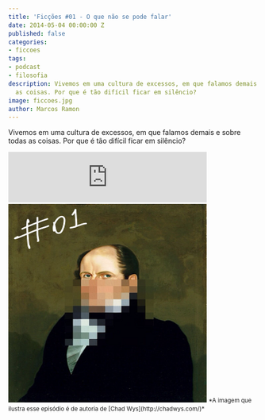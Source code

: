 ```yaml
---
title: 'Ficções #01 - O que não se pode falar'
date: 2014-05-04 00:00:00 Z
published: false
categories:
- ficcoes
tags:
- podcast
- filosofia
description: Vivemos em uma cultura de excessos, em que falamos demais e sobre todas
  as coisas. Por que é tão difícil ficar em silêncio?
image: ficcoes.jpg
author: Marcos Ramon
---
```


Vivemos em uma cultura de excessos, em que falamos demais e sobre todas as coisas. Por que é tão difícil ficar em silêncio?
          
<iframe src="https://anchor.fm/podcastficcoes/embed/episodes/O-que-no-se-pode-falar-e47je4/a-aggl57" height="102px" width="400px" frameborder="0" scrolling="no"></iframe>

<img src="/assets/images/01_50.png" height="400" width="400" alt="Chad Wys">
<small>*A imagem que ilustra esse episódio é de autoria de [Chad Wys](http://chadwys.com/)*</small>
